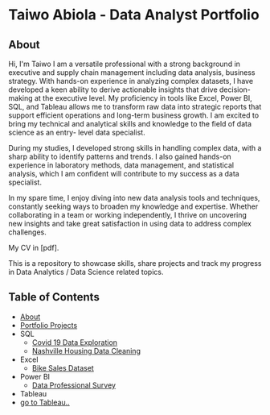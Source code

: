 # Taiwo Abiola - Data Analyst Portfolio
## About
Hi, I'm Taiwo I am a versatile professional with a strong background in executive and supply chain management including data analysis, business strategy. With hands-on experience in analyzing complex datasets, I have developed a keen ability to derive actionable insights that drive decision-making at the executive level. My proficiency in tools like Excel, Power BI, SQL, and Tableau allows me to transform raw data into strategic reports that support efficient operations and long-term business growth. I am excited to bring my technical and analytical skills and knowledge to the field of data science as an entry- level data specialist.

During my studies, I developed strong skills in handling complex data, with a sharp ability to identify patterns and trends. I also gained hands-on experience in laboratory methods, data management, and statistical analysis, which I am confident will contribute to my success as a data specialist.

In my spare time, I enjoy diving into new data analysis tools and techniques, constantly seeking ways to broaden my knowledge and expertise. Whether collaborating in a team or working independently, I thrive on uncovering new insights and take great satisfaction in using data to address complex challenges.

My CV in [pdf].

This is a repository to showcase skills, share projects and track my progress in Data Analytics / Data Science related topics.

## Table of Contents
- [About](https://github.com/Taiwoleegend/Data-Analyst-Project-Portfolio)
- [Portfolio Projects](https://github.com/Taiwoleegend/Data-Analyst-Project-Portfolio#portfolio-projects)
 - SQL
    - [Covid 19 Data Exploration](https://github.com/Taiwoleegend/SQL-Codes/blob/main/Taiwo%20Abiola%20COVID%20Portfolio%20Project%201.sql)
    - [Nashville Housing Data Cleaning](https://github.com/Taiwoleegend/SQL-Codes/blob/main/Taiwo%20Abiola%20Data%20Cleaning%20Portfollio%20Project(NashVilleHousing).sql)
 - Excel
    - [Bike Sales Dataset](https://github.com/Taiwoleegend/ExcelProjects/blob/main/Taiwo%20Abiola%20Excel%20Dataset(Main%20Project).xlsx)
  - Power BI
    - [Data Professional Survey](https://github.com/Taiwoleegend/Power-BI-Projects/blob/main/Taiwo%20Abiola%20Main%20Power%20BI%20project.pbix)
  - Tableau  
   - [go to Tableau..](https://public.tableau.com/app/profile/taiwo.abiola)
  
    
